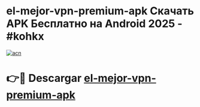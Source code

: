 # el-mejor-vpn-premium-apk Скачать APK Бесплатно на Android 2025 - #kohkx

[![acn](https://github.com/user-attachments/assets/0f9c940e-d8b0-45ae-aac7-cd30a18b3e1c)](https://apps.freeplayer.one?title=el-mejor-vpn-premium-apk&ref=9RF)

# 👉🔴 Descargar [el-mejor-vpn-premium-apk](https://apps.freeplayer.one?title=el-mejor-vpn-premium-apk&ref=9RF)